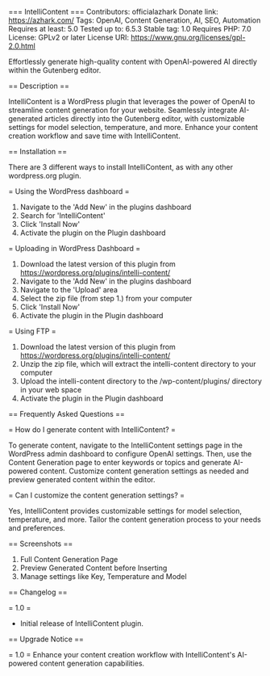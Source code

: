 === IntelliContent ===
Contributors: officialazhark
Donate link: https://azhark.com/
Tags: OpenAI, Content Generation, AI, SEO, Automation
Requires at least: 5.0
Tested up to: 6.5.3
Stable tag: 1.0
Requires PHP: 7.0
License: GPLv2 or later
License URI: https://www.gnu.org/licenses/gpl-2.0.html

Effortlessly generate high-quality content with OpenAI-powered AI directly within the Gutenberg editor.

== Description ==

IntelliContent is a WordPress plugin that leverages the power of OpenAI to streamline content generation for your website. Seamlessly integrate AI-generated articles directly into the Gutenberg editor, with customizable settings for model selection, temperature, and more. Enhance your content creation workflow and save time with IntelliContent.

== Installation ==

There are 3 different ways to install IntelliContent, as with any other wordpress.org plugin.

= Using the WordPress dashboard =

1. Navigate to the 'Add New' in the plugins dashboard
2. Search for 'IntelliContent'
3. Click 'Install Now'
4. Activate the plugin on the Plugin dashboard

= Uploading in WordPress Dashboard =

1. Download the latest version of this plugin from https://wordpress.org/plugins/intelli-content/
2. Navigate to the 'Add New' in the plugins dashboard
3. Navigate to the 'Upload' area
4. Select the zip file (from step 1.) from your computer
5. Click 'Install Now'
6. Activate the plugin in the Plugin dashboard

= Using FTP =

1. Download the latest version of this plugin from https://wordpress.org/plugins/intelli-content/
2. Unzip the zip file, which will extract the intelli-content directory to your computer
3. Upload the intelli-content directory to the /wp-content/plugins/ directory in your web space
4. Activate the plugin in the Plugin dashboard

== Frequently Asked Questions ==

= How do I generate content with IntelliContent? =

To generate content, navigate to the IntelliContent settings page in the WordPress admin dashboard to configure OpenAI settings. Then, use the Content Generation page to enter keywords or topics and generate AI-powered content. Customize content generation settings as needed and preview generated content within the editor.

= Can I customize the content generation settings? =

Yes, IntelliContent provides customizable settings for model selection, temperature, and more. Tailor the content generation process to your needs and preferences.

== Screenshots ==

1. Full Content Generation Page
2. Preview Generated Content before Inserting
3. Manage settings like Key, Temperature and Model

== Changelog ==

= 1.0 =
* Initial release of IntelliContent plugin.

== Upgrade Notice ==

= 1.0 =
Enhance your content creation workflow with IntelliContent's AI-powered content generation capabilities.

